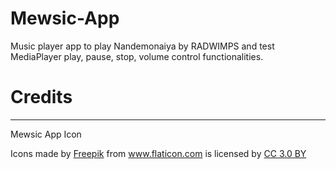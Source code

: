 # Mewsic-App
Music player app to play Nandemonaiya by RADWIMPS and test MediaPlayer play, pause, stop, volume control functionalities.



# Credits
----------
Mewsic App Icon
  <div>Icons made by <a href="http://www.freepik.com" title="Freepik">Freepik</a> from <a href="http://www.flaticon.com"  title="Flaticon">www.flaticon.com</a> is licensed by <a href="http://creativecommons.org/licenses/by/3.0/" title="Creative Commons BY 3.0"  target="_blank">CC 3.0 BY</a></div>
